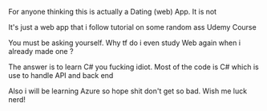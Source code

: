 For anyone thinking this is actually a Dating (web) App. It is not

It's just a web app that i follow tutorial on some random ass Udemy Course

You must be asking yourself. Why tf do i even study Web again when i already made one ?

The answer is to learn C# you fucking idiot. Most of the code is C# which is use to handle API and back end

Also i will be learning Azure so hope shit don't get so bad. Wish me luck nerd!